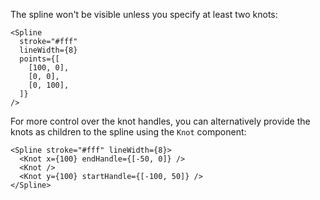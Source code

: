 The spline won't be visible unless you specify at least two knots:

```tsx
<Spline
  stroke="#fff"
  lineWidth={8}
  points={[
    [100, 0],
    [0, 0],
    [0, 100],
  ]}
/>
```

For more control over the knot handles, you can alternatively provide the knots
as children to the spline using the `Knot` component:

```tsx
<Spline stroke="#fff" lineWidth={8}>
  <Knot x={100} endHandle={[-50, 0]} />
  <Knot />
  <Knot y={100} startHandle={[-100, 50]} />
</Spline>
```
